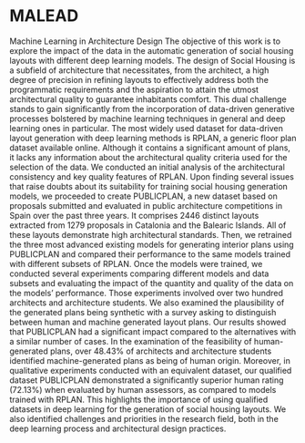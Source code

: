 # MALEAD
Machine Learning in Architecture Design 
The objective of this work is to explore the impact of the data in the automatic generation of social housing layouts with different deep learning models. The design of Social Housing is a subfield of architecture that necessitates, from the architect, a high degree of precision in refining layouts to effectively address both the programmatic requirements and the aspiration to attain the utmost architectural quality to guarantee inhabitants comfort. This dual challenge stands to gain significantly from the incorporation of data-driven generative processes bolstered by machine learning techniques in general and deep learning ones in particular. The most widely used dataset for data-driven layout generation with deep learning methods is RPLAN, a generic floor plan dataset available online. Although it contains a significant amount of plans, it lacks any information about the architectural quality criteria used for the selection of the data. We conducted an initial analysis of the architectural consistency and key quality features of RPLAN. Upon finding several issues that raise doubts about its suitability for training social housing generation models, we proceeded to create PUBLICPLAN, a new dataset based on proposals submitted and evaluated in public architecture competitions in Spain over the past three years. It comprises 2446 distinct layouts extracted from 1279 proposals in Catalonia and the Balearic Islands. All of these layouts demonstrate high architectural standards. Then, we retrained the three most advanced existing models for generating interior plans using PUBLICPLAN and compared their performance to the same models trained with different subsets of RPLAN. Once the models were trained, we conducted several experiments comparing different models and data subsets and evaluating the impact of the quantity and quality of the data on the models’ performance. Those experiments involved over two hundred architects and architecture students. We also examined the plausibility of the generated plans being synthetic with a survey asking to distinguish between human and machine generated layout plans. Our results showed that PUBLICPLAN had a significant impact compared to the alternatives with a similar number of cases. In the examination of the feasibility of human- generated plans, over 48.43% of architects and architecture students identified machine-generated plans as being of human origin. Moreover, in qualitative experiments conducted with an equivalent dataset, our qualified dataset PUBLICPLAN demonstrated a significantly superior human rating (72.13%) when evaluated by human assessors, as compared to models trained with RPLAN. This highlights the importance of using qualified datasets in deep learning for the generation of social housing layouts. We also identified challenges and priorities in the research field, both in the deep learning process and architectural design practices. 
